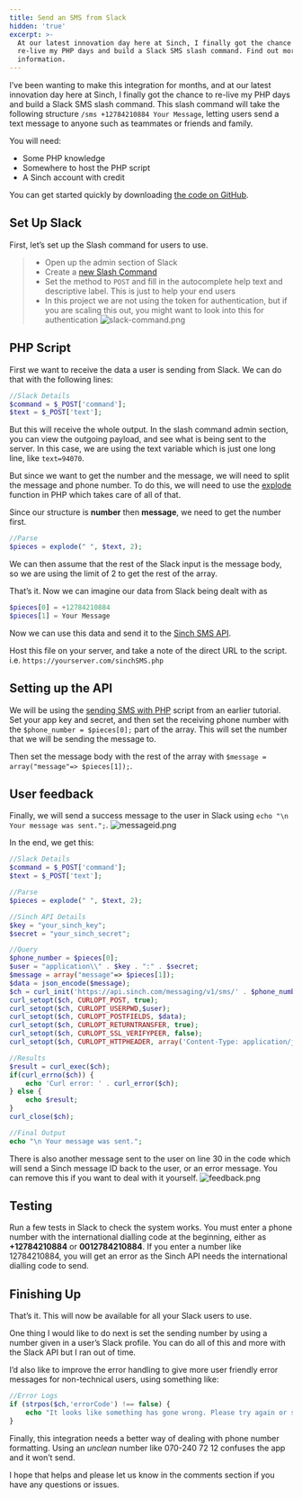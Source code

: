 ```yaml
---
title: Send an SMS from Slack
hidden: 'true'
excerpt: >-
  At our latest innovation day here at Sinch, I finally got the chance to
  re-live my PHP days and build a Slack SMS slash command. Find out more
  information.
---
```

I’ve been wanting to make this integration for months, and at our latest innovation day here at Sinch, I finally got the chance to re-live my PHP days and build a Slack SMS slash command. This slash command will take the following structure `/sms +12784210884 Your Message`, letting users send a text message to anyone such as teammates or friends and family.

You will need:
  - Some PHP knowledge
  - Somewhere to host the PHP script
  - A Sinch account with credit

You can get started quickly by downloading [the code on GitHub](https://github.com/sinch/sinch-slack-sms/blob/master/sinchSMS.php).

## Set Up Slack

First, let’s set up the Slash command for users to use.

>   - Open up the admin section of Slack
>   - Create a [new Slash Command](https://sinch.slack.com/services/new)
>   - Set the method to `POST` and fill in the autocomplete help text and descriptive label. This is just to help your end users
>   - In this project we are not using the token for authentication, but if you are scaling this out, you might want to look into this for authentication
![slack-command.png](images/d544186-slack-command.png)

## PHP Script

First we want to receive the data a user is sending from Slack. We can do that with the following lines:

```php
//Slack Details
$command = $_POST['command'];
$text = $_POST['text'];
```

But this will receive the whole output. In the slash command admin section, you can view the outgoing payload, and see what is being sent to the server. In this case, we are using the text variable which is just one long line, like `text=94070`.

But since we want to get the number and the message, we will need to split the message and phone number. To do this, we will need to use the [explode](http://php.net/manual/en/function.explode.php) function in PHP which takes care of all of that.

Since our structure is **number** then **message**, we need to get the number first.

```php
//Parse
$pieces = explode(" ", $text, 2);
```

We can then assume that the rest of the Slack input is the message body, so we are using the limit of 2 to get the rest of the array.

That’s it. Now we can imagine our data from Slack being dealt with as

```php
$pieces[0] = +12784210884
$pieces[1] = Your Message
```

Now we can use this data and send it to the [Sinch SMS API](https://www.sinch.com/products/messaging/sms/).

Host this file on your server, and take a note of the direct URL to the script. i.e. `https://yourserver.com/sinchSMS.php`

## Setting up the API

We will be using the [sending SMS with PHP](doc:send-sms-php) script from an earlier tutorial. Set your app key and secret, and then set the receiving phone number with the `$phone_number = $pieces[0];` part of the array. This will set the number that we will be sending the message to.

Then set the message body with the rest of the array with `$message = array("message"=> $pieces[1]);`.

## User feedback

Finally, we will send a success message to the user in Slack using `echo "\n Your message was sent.";`.
![messageid.png](images/97b669f-messageid.png)

In the end, we get this:

```php
//Slack Details
$command = $_POST['command'];
$text = $_POST['text'];

//Parse
$pieces = explode(" ", $text, 2);

//Sinch API Details
$key = "your_sinch_key";
$secret = "your_sinch_secret";

//Query
$phone_number = $pieces[0];
$user = "application\\" . $key . ":" . $secret;
$message = array("message"=> $pieces[1]);
$data = json_encode($message);
$ch = curl_init('https://api.sinch.com/messaging/v1/sms/' . $phone_number);
curl_setopt($ch, CURLOPT_POST, true);
curl_setopt($ch, CURLOPT_USERPWD,$user);
curl_setopt($ch, CURLOPT_POSTFIELDS, $data);
curl_setopt($ch, CURLOPT_RETURNTRANSFER, true);
curl_setopt($ch, CURLOPT_SSL_VERIFYPEER, false);
curl_setopt($ch, CURLOPT_HTTPHEADER, array('Content-Type: application/json'));

//Results
$result = curl_exec($ch);
if(curl_errno($ch)) {
    echo 'Curl error: ' . curl_error($ch);
} else {
    echo $result;
}
curl_close($ch);

//Final Output
echo "\n Your message was sent.";
```

There is also another message sent to the user on line 30 in the code which will send a Sinch message ID back to the user, or an error message. You can remove this if you want to deal with it yourself.
![feedback.png](images/c6fb1db-feedback.png)

## Testing

Run a few tests in Slack to check the system works. You must enter a phone number with the international dialling code at the beginning, either as **+12784210884** or **0012784210884**. If you enter a number like 12784210884, you will get an error as the Sinch API needs the international dialling code to send.

## Finishing Up

That’s it. This will now be available for all your Slack users to use.

One thing I would like to do next is set the sending number by using a number given in a user’s Slack profile. You can do all of this and more with the Slack API but I ran out of time.

I’d also like to improve the error handling to give more user friendly error messages for non-technical users, using something like:

```php
//Error Logs
if (strpos($ch,'errorCode') !== false) {
    echo "It looks like something has gone wrong. Please try again or speak with your administrator.";
}
```

Finally, this integration needs a better way of dealing with phone number formatting. Using an *unclean* number like 070-240 72 12 confuses the app and it won’t send.

I hope that helps and please let us know in the comments section if you have any questions or issues.
